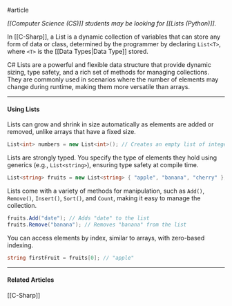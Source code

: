 #article

*[[Computer Science (CS)]] students may be looking for [[Lists (Python)]].*

In [[C-Sharp]], a List is a dynamic collection of variables that can store any form of data or class, determined by the programmer by declaring `List<T>`, where `<T>` is the [[Data Types|Data Type]] stored.

C# Lists are a powerful and flexible data structure that provide dynamic sizing, type safety, and a rich set of methods for managing collections. They are commonly used in scenarios where the number of elements may change during runtime, making them more versatile than arrays.

----
#### Using Lists

Lists can grow and shrink in size automatically as elements are added or removed, unlike arrays that have a fixed size.

```c#
List<int> numbers = new List<int>(); // Creates an empty list of integers
```

Lists are strongly typed. You specify the type of elements they hold using generics (e.g., `List<string>`), ensuring type safety at compile time.

```c#
List<string> fruits = new List<string> { "apple", "banana", "cherry" };
```

Lists come with a variety of methods for manipulation, such as `Add()`, `Remove()`, `Insert()`, `Sort()`, and `Count`, making it easy to manage the collection.

```c#
fruits.Add("date"); // Adds "date" to the list 
fruits.Remove("banana"); // Removes "banana" from the list
```

You can access elements by index, similar to arrays, with zero-based indexing.

```c#
string firstFruit = fruits[0]; // "apple"
```

---
#### Related Articles
[[C-Sharp]]